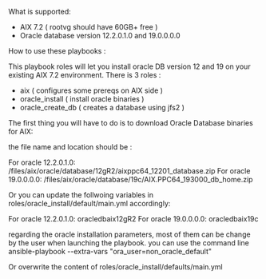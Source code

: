 What is supported: 
 - AIX 7.2 ( rootvg should have 60GB+ free )
 - Oracle database version 12.2.0.1.0 and 19.0.0.0.0
 
How to use these playbooks :

This playbook roles will let you install oracle DB version 12 and 19 on your existing AIX 7.2 environment. 
There is 3 roles : 
  - aix ( configures some prereqs on AIX side )
  - oracle_install ( install oracle binaries )
  - oracle_create_db ( creates a database using jfs2 )

The first thing you will have to do is to download Oracle Database binaries for AIX:

the file name and location should be :

For oracle 12.2.0.1.0: /files/aix/oracle/database/12gR2/aixppc64_12201_database.zip
For oracle 19.0.0.0.0: /files/aix/oracle/database/19c/AIX.PPC64_193000_db_home.zip

Or you can update the follwoing variables in roles/oracle_install/default/main.yml accordingly: 

For oracle 12.2.0.1.0: oracledbaix12gR2
For oracle 19.0.0.0.0: oracledbaix19c


regarding the oracle installation parameters, most of them can be change by the user when launching the playbook. 
you can use the command line ansible-playbook --extra-vars "ora_user=non_oracle_default"

Or overwrite the content of roles/oracle_install/defaults/main.yml 




